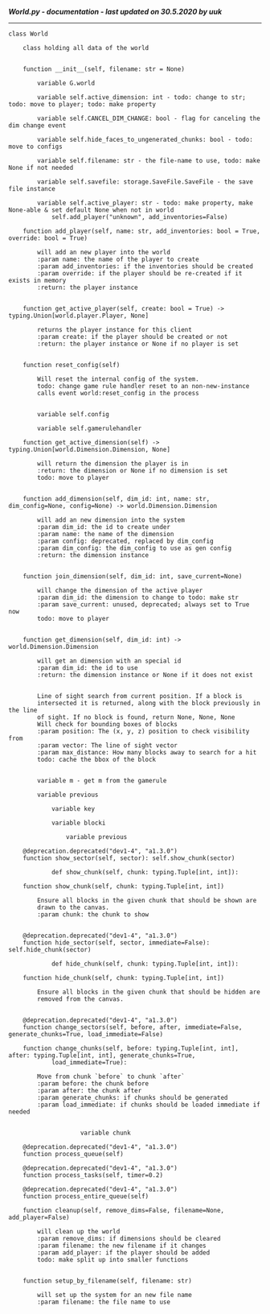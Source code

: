 ***World.py - documentation - last updated on 30.5.2020 by uuk***
___

    class World
        
        class holding all data of the world


        function __init__(self, filename: str = None)

            variable G.world

            variable self.active_dimension: int - todo: change to str; todo: move to player; todo: make property

            variable self.CANCEL_DIM_CHANGE: bool - flag for canceling the dim change event

            variable self.hide_faces_to_ungenerated_chunks: bool - todo: move to configs

            variable self.filename: str - the file-name to use, todo: make None if not needed

            variable self.savefile: storage.SaveFile.SaveFile - the save file instance

            variable self.active_player: str - todo: make property, make None-able & set default None when not in world
                self.add_player("unknown", add_inventories=False)

        function add_player(self, name: str, add_inventories: bool = True, override: bool = True)
            
            will add an new player into the world
            :param name: the name of the player to create
            :param add_inventories: if the inventories should be created
            :param override: if the player should be re-created if it exists in memory
            :return: the player instance


        function get_active_player(self, create: bool = True) -> typing.Union[world.player.Player, None]
            
            returns the player instance for this client
            :param create: if the player should be created or not
            :return: the player instance or None if no player is set


        function reset_config(self)
            
            Will reset the internal config of the system.
            todo: change game rule handler reset to an non-new-instance
            calls event world:reset_config in the process


            variable self.config

            variable self.gamerulehandler

        function get_active_dimension(self) -> typing.Union[world.Dimension.Dimension, None]
            
            will return the dimension the player is in
            :return: the dimension or None if no dimension is set
            todo: move to player


        function add_dimension(self, dim_id: int, name: str, dim_config=None, config=None) -> world.Dimension.Dimension
            
            will add an new dimension into the system
            :param dim_id: the id to create under
            :param name: the name of the dimension
            :param config: deprecated, replaced by dim_config
            :param dim_config: the dim_config to use as gen config
            :return: the dimension instance


        function join_dimension(self, dim_id: int, save_current=None)
            
            will change the dimension of the active player
            :param dim_id: the dimension to change to todo: make str
            :param save_current: unused, deprecated; always set to True now
            todo: move to player


        function get_dimension(self, dim_id: int) -> world.Dimension.Dimension
            
            will get an dimension with an special id
            :param dim_id: the id to use
            :return: the dimension instance or None if it does not exist

            
            Line of sight search from current position. If a block is
            intersected it is returned, along with the block previously in the line
            of sight. If no block is found, return None, None, None
            Will check for bounding boxes of blocks
            :param position: The (x, y, z) position to check visibility from
            :param vector: The line of sight vector
            :param max_distance: How many blocks away to search for a hit
            todo: cache the bbox of the block


            variable m - get m from the gamerule

            variable previous

                variable key

                variable blocki

                    variable previous

        @deprecation.deprecated("dev1-4", "a1.3.0")
        function show_sector(self, sector): self.show_chunk(sector)
                
                def show_chunk(self, chunk: typing.Tuple[int, int]):

        function show_chunk(self, chunk: typing.Tuple[int, int])
            
            Ensure all blocks in the given chunk that should be shown are
            drawn to the canvas.
            :param chunk: the chunk to show


        @deprecation.deprecated("dev1-4", "a1.3.0")
        function hide_sector(self, sector, immediate=False): self.hide_chunk(sector)
                
                def hide_chunk(self, chunk: typing.Tuple[int, int]):

        function hide_chunk(self, chunk: typing.Tuple[int, int])
            
            Ensure all blocks in the given chunk that should be hidden are
            removed from the canvas.


        @deprecation.deprecated("dev1-4", "a1.3.0")
        function change_sectors(self, before, after, immediate=False, generate_chunks=True, load_immediate=False)

        function change_chunks(self, before: typing.Tuple[int, int], after: typing.Tuple[int, int], generate_chunks=True,
                load_immediate=True):
            
            Move from chunk `before` to chunk `after`
            :param before: the chunk before
            :param after: the chunk after
            :param generate_chunks: if chunks should be generated
            :param load_immediate: if chunks should be loaded immediate if needed


                        variable chunk

        @deprecation.deprecated("dev1-4", "a1.3.0")
        function process_queue(self)

        @deprecation.deprecated("dev1-4", "a1.3.0")
        function process_tasks(self, timer=0.2)

        @deprecation.deprecated("dev1-4", "a1.3.0")
        function process_entire_queue(self)

        function cleanup(self, remove_dims=False, filename=None, add_player=False)
            
            will clean up the world
            :param remove_dims: if dimensions should be cleared
            :param filename: the new filename if it changes
            :param add_player: if the player should be added
            todo: make split up into smaller functions


        function setup_by_filename(self, filename: str)
            
            will set up the system for an new file name
            :param filename: the file name to use
